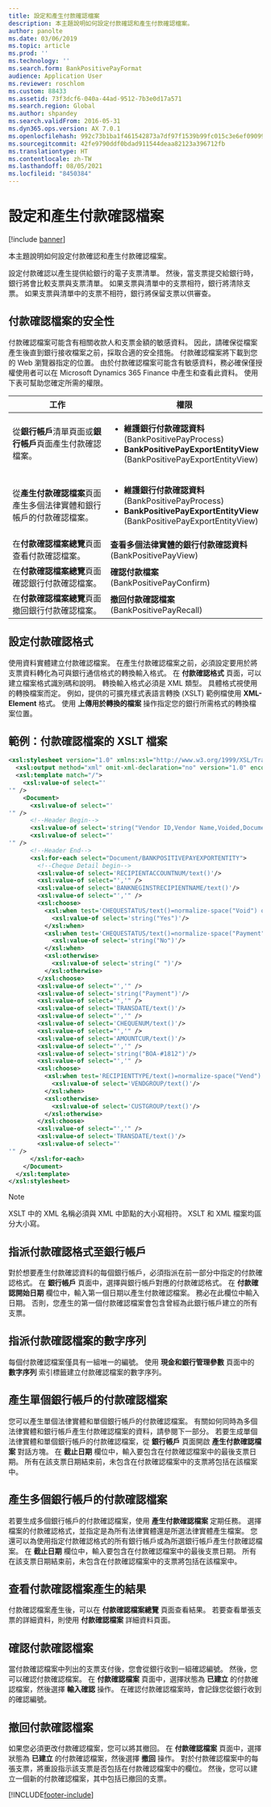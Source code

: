 ```yaml
---
title: 設定和產生付款確認檔案
description: 本主題說明如何設定付款確認和產生付款確認檔案。
author: panolte
ms.date: 03/06/2019
ms.topic: article
ms.prod: ''
ms.technology: ''
ms.search.form: BankPositivePayFormat
audience: Application User
ms.reviewer: roschlom
ms.custom: 88433
ms.assetid: 73f3dcf6-040a-44ad-9512-7b3e0d17a571
ms.search.region: Global
ms.author: shpandey
ms.search.validFrom: 2016-05-31
ms.dyn365.ops.version: AX 7.0.1
ms.openlocfilehash: 992c73b1ba1f461542873a7df97f1539b99fc015c3e6ef090993e90212993851
ms.sourcegitcommit: 42fe9790ddf0bdad911544deaa82123a396712fb
ms.translationtype: HT
ms.contentlocale: zh-TW
ms.lasthandoff: 08/05/2021
ms.locfileid: "8450384"
---
```

# <a name="set-up-and-generate-positive-pay-files"></a>設定和產生付款確認檔案

[!include [banner](../includes/banner.md)]

本主題說明如何設定付款確認和產生付款確認檔案。 

設定付款確認以產生提供給銀行的電子支票清單。 然後，當支票提交給銀行時，銀行將會比較支票與支票清單。 如果支票與清單中的支票相符，銀行將清除支票。 如果支票與清單中的支票不相符，銀行將保留支票以供審查。

## <a name="security-for-positive-pay-files"></a>付款確認檔案的安全性
付款確認檔案可能含有相關收款人和支票金額的敏感資料。 因此，請確保從檔案產生後直到銀行接收檔案之前，採取合適的安全措施。 付款確認檔案將下載到您的 Web 瀏覽器指定的位置。 由於付款確認檔案可能含有敏感資料，務必確保僅授權使用者可以在 Microsoft Dynamics 365 Finance 中產生和查看此資料。 使用下表可幫助您確定所需的權限。

<table>
<colgroup>
<col width="50%" />
<col width="50%" />
</colgroup>
<thead>
<tr class="header">
<th>工作</th>
<th>權限</th>
</tr>
</thead>
<tbody>
<tr class="odd">
<td>從<strong>銀行帳戶</strong>清單頁面或<strong>銀行帳戶</strong>頁面產生付款確認檔案。</td>
<td><ul>
<li><strong>維護銀行付款確認資料</strong>(BankPositivePayProcess)</li>
<li><strong>BankPositivePayExportEntityView</strong> (BankPositivePayExportEntityView)</li>
</ul></td>
</tr>
<tr class="even">
<td>從<strong>產生付款確認檔案</strong>頁面產生多個法律實體和銀行帳戶的付款確認檔案。</td>
<td><ul>
<li><strong>維護銀行付款確認資料</strong>(BankPositivePayProcess)</li>
<li><strong>BankPositivePayExportEntityView</strong> (BankPositivePayExportEntityView)</li>
</ul></td>
</tr>
<tr class="odd">
<td>在<strong>付款確認檔案總覽</strong>頁面查看付款確認檔案。</td>
<td><strong>查看多個法律實體的銀行付款確認資料</strong> (BankPositivePayView)</td>
</tr>
<tr class="even">
<td>在<strong>付款確認檔案總覽</strong>頁面確認銀行付款確認檔案。</td>
<td><strong>確認付款檔案</strong> (BankPositivePayConfirm)</td>
</tr>
<tr class="odd">
<td>在<strong>付款確認檔案總覽</strong>頁面撤回銀行付款確認檔案。</td>
<td><strong>撤回付款確認檔案</strong> (BankPositivePayRecall)</td>
</tr>
</tbody>
</table>

## <a name="set-up-a-positive-pay-format"></a>設定付款確認格式
使用資料實體建立付款確認檔案。 在產生付款確認檔案之前，必須設定要用於將支票資料轉化為可與銀行通信格式的轉換輸入格式。 在 **付款確認格式** 頁面，可以建立檔案格式識別碼和說明。 轉換輸入格式必須是 XML 類型。 具體格式視使用的轉換檔案而定。 例如，提供的可擴充樣式表語言轉換 (XSLT) 範例檔使用 **XML-Element** 格式。 使用 **上傳用於轉換的檔案** 操作指定您的銀行所需格式的轉換檔案位置。

## <a name="example-xslt-file-for-positive-pay-file"></a>範例：付款確認檔案的 XSLT 檔案

```xml
<xsl:stylesheet version="1.0" xmlns:xsl="http://www.w3.org/1999/XSL/Transform" xmlns:msxsl="urn:schemas-microsoft-com:xslt" exclude-result-prefixes="msxsl xslthelper" xmlns="urn:iso:std:iso:20022:tech:xsd:pain.001.001.02" xmlns:xsi="http://www.w3.org/2001/XMLSchema-instance" xmlns:xslthelper="http://schemas.microsoft.com/BizTalk/2003/xslthelper">
  <xsl:output method="xml" omit-xml-declaration="no" version="1.0" encoding="utf-8"/>
  <xsl:template match="/">
    <xsl:value-of select="'
'" />
    <Document>
      <xsl:value-of select="'
'" />
      <!--Header Begin-->
      <xsl:value-of select='string("Vendor ID,Vendor Name,Voided,Document Type,Check Date,Check Number,Check Amount,Checkbook ID,Vendor Class ID,Posted Date")'/>
      <xsl:value-of select="'
'" />
      <!--Header End-->
      <xsl:for-each select="Document/BANKPOSITIVEPAYEXPORTENTITY">
        <!--Cheque Detail begin-->
        <xsl:value-of select='RECIPIENTACCOUNTNUM/text()'/>
        <xsl:value-of select="','" />
        <xsl:value-of select='BANKNEGINSTRECIPIENTNAME/text()'/>
        <xsl:value-of select="','" />
        <xsl:choose>
          <xsl:when test='CHEQUESTATUS/text()=normalize-space("Void") or CHEQUESTATUS/text()=normalize-space("Rejected") or CHEQUESTATUS/text()=normalize-space("Cancelled")'>
            <xsl:value-of select='string("Yes")'/>
          </xsl:when>
          <xsl:when test='CHEQUESTATUS/text()=normalize-space("Payment")'>
            <xsl:value-of select='string("No")'/>
          </xsl:when>
          <xsl:otherwise>
            <xsl:value-of select='string(" ")'/>
          </xsl:otherwise>
        </xsl:choose>
        <xsl:value-of select="','" />
        <xsl:value-of select='string("Payment")'/>
        <xsl:value-of select="','" />
        <xsl:value-of select='TRANSDATE/text()'/>
        <xsl:value-of select="','" />
        <xsl:value-of select='CHEQUENUM/text()'/>
        <xsl:value-of select="','" />
        <xsl:value-of select='AMOUNTCUR/text()'/>
        <xsl:value-of select="','" />
        <xsl:value-of select='string("BOA-#1812")'/>
        <xsl:value-of select="','" />
        <xsl:choose>
          <xsl:when test='RECIPIENTTYPE/text()=normalize-space("Vend")'>
            <xsl:value-of select='VENDGROUP/text()'/>
          </xsl:when>
          <xsl:otherwise>
            <xsl:value-of select='CUSTGROUP/text()'/>
          </xsl:otherwise>
        </xsl:choose>
        <xsl:value-of select="','" />
        <xsl:value-of select='TRANSDATE/text()'/>
        <xsl:value-of select="'
'" />
      </xsl:for-each>
    </Document>
  </xsl:template>
</xsl:stylesheet>
```

> [!NOTE]
> XSLT 中的 XML 名稱必須與 XML 中節點的大小寫相符。 XSLT 和 XML 檔案均區分大小寫。 

## <a name="assign-the-positive-pay-format-to-a-bank-account"></a>指派付款確認格式至銀行帳戶
對於想要產生付款確認資料的每個銀行帳戶，必須指派在前一部分中指定的付款確認格式。 在 **銀行帳戶** 頁面中，選擇與銀行帳戶對應的付款確認格式。 在 **付款確認開始日期** 欄位中，輸入第一個日期以產生付款確認檔案。 務必在此欄位中輸入日期。 否則，您產生的第一個付款確認檔案會包含曾經為此銀行帳戶建立的所有支票。

## <a name="assign-a-number-sequence-for-positive-pay-files"></a>指派付款確認檔案的數字序列
每個付款確認檔案僅具有一組唯一的編號。 使用 **現金和銀行管理參數** 頁面中的 **數字序列** 索引標籤建立付款確認檔案的數字序列。

## <a name="generate-a-positive-pay-file-for-a-single-bank-account"></a>產生單個銀行帳戶的付款確認檔案
您可以產生單個法律實體和單個銀行帳戶的付款確認檔案。 有關如何同時為多個法律實體和銀行帳戶產生付款確認檔案的資料，請參閱下一部分。 若要生成單個法律實體和單個銀行帳戶的付款確認檔案，從 **銀行帳戶** 頁面開啟 **產生付款確認檔案** 對話方塊。 在 **截止日期** 欄位中，輸入要包含在付款確認檔案中的最後支票日期。 所有在該支票日期結束前，未包含在付款確認檔案中的支票將包括在該檔案中。

## <a name="generate-a-positive-pay-file-for-multiple-bank-accounts"></a>產生多個銀行帳戶的付款確認檔案
若要生成多個銀行帳戶的付款確認檔案，使用 **產生付款確認檔案** 定期任務。 選擇檔案的付款確認格式，並指定是為所有法律實體還是所選法律實體產生檔案。 您還可以為使用指定付款確認格式的所有銀行帳戶或為所選銀行帳戶產生付款確認檔案。 在 **截止日期** 欄位中，輸入要包含在付款確認檔案中的最後支票日期。 所有在該支票日期結束前，未包含在付款確認檔案中的支票將包括在該檔案中。

## <a name="view-the-results-of-positive-pay-file-generation"></a>查看付款確認檔案產生的結果
付款確認檔案產生後，可以在 **付款確認檔案總覽** 頁面查看結果。 若要查看單張支票的詳細資料，則使用 **付款確認檔案** 詳細資料頁面。

## <a name="confirm-a-positive-pay-file"></a>確認付款確認檔案
當付款確認檔案中列出的支票支付後，您會從銀行收到一組確認編號。 然後，您可以確認付款確認檔案。 在 **付款確認檔案** 頁面中，選擇狀態為 **已建立** 的付款確認檔案，然後選擇 **輸入確認** 操作。 在確認付款確認檔案時，會記錄您從銀行收到的確認編號。

## <a name="recall-a-positive-pay-file"></a>撤回付款確認檔案
如果您必須更改付款確認檔案，您可以將其撤回。 在 **付款確認檔案** 頁面中，選擇狀態為 **已建立** 的付款確認檔案，然後選擇 **撤回** 操作。 對於付款確認檔案中的每張支票，將重設指示該支票是否包括在付款確認檔案中的欄位。 然後，您可以建立一個新的付款確認檔案，其中包括已撤回的支票。





[!INCLUDE[footer-include](../../includes/footer-banner.md)]
